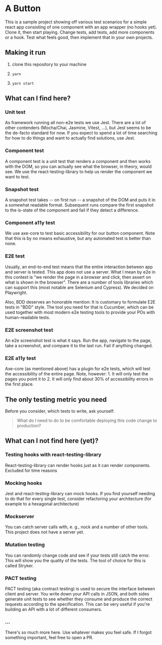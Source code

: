 # A Button

This is a sample project showing off various test scenarios for a simple react app consisting of one component with an app wrapper (no hooks yet). 
Clone it, then start playing. Change tests, add tests, add more components or a hook. Test what feels good, then implement that in your own projects. 

## Making it run

1. clone this repository to your machine

2. `yarn`

3. `yarn start`

## What can I find here? 
### Unit test
As framework running all non-e2e tests we use Jest. There are a lot of other contenders (Mocha/Chai, Jasmine, Vitest, ...), but Jest seems to be the de-facto standard for now. If you expect to spend a lot of time searching for how to do things and want to actually find solutions, use Jest. 

### Component test
A component test is a unit test that renders a component and then works with the DOM, so you can actually see what the browser, in theory, would see. We use the react-testing-library to help us render the component we want to test. 

### Snapshot test
A snapshot test takes -- on first run -- a snapshot of the DOM and puts it in a somewhat readable format. Subsequent runs compare the first snapshot to the is-state of the component and fail if they detect a difference. 

### Component a11y test
We use axe-core to test basic accessibility for our button component. Note that this is by no means exhaustive, but any automated test is better than none. 

### E2E test
Usually, an end-to-end test means that the entire interaction between app and server is tested. This app does not use a server. What I mean by e2e in this context is "we render the page in a browser and click, then assert on what is shown in the browser". There are a number of tools libraries which can support this (most notable are Selenium and Cypress). We decided on Playwright. 

Also, BDD deserves an honorable mention: It is customary to formulate E2E tests in "BDD" style. The tool you need for that is Cucumber, which can be used together with most modern e2e testing tools to provide your POs with human-readable tests.

### E2E screenshot test
An e2e screenshot test is what it says. Run the app, navigate to the page, take a screenshot, and compare it to the last run. Fail if anything changed.

### E2E a11y test
Axe-core (as mentioned above) has a plugin for e2e tests, which will test the accessibility of the entire page. Note, however: 
    1. It will only test the pages you point it to
    2. It will only find about 30% of accessibility errors in the first place. 

## The only testing metric you need
Before you consider, which tests to write, ask yourself: 

>What do I need to do to be comfortable deploying this code change to production?

## What can I not find here (yet)?
### Testing hooks with react-testing-library
React-testing-library can render hooks just as it can render components. Excluded for time reasons

### Mocking hooks
Jest and react-testing-library can mock hooks. If you find yourself needing to do that for every single test, consider refactoring your architecture (for example to a hexagonal architecture)

### Mockserver
You can catch server calls with, e. g., nock and a number of other tools. This project does not have a server yet. 

### Mutation testing
You can randomly change code and see if your tests still catch the error. This will show you the quality of the tests. The tool of choice for this is called Stryker.

### PACT testing
PACT testing (aka contract testing) is used to secure the interface between client and server. You write down your API calls in JSON, and both sides generate unit tests to see whether they consume and produce the correct requests according to the specification. This can be very useful if you're building an API with a lot of different consumers.

### ...
There's so much more here. Use whatever makes you feel safe. If I forgot something important, feel free to open a PR. 
